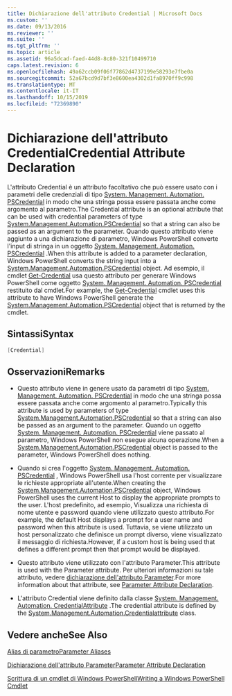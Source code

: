 ```yaml
---
title: Dichiarazione dell'attributo Credential | Microsoft Docs
ms.custom: ''
ms.date: 09/13/2016
ms.reviewer: ''
ms.suite: ''
ms.tgt_pltfrm: ''
ms.topic: article
ms.assetid: 96a5dcad-faed-44d8-8c80-321f10499710
caps.latest.revision: 6
ms.openlocfilehash: 49a62ccb09f06f77862d4737199e58293e7fbe0a
ms.sourcegitcommit: 52a67bcd9d7bf3e8600ea4302d1fa8970ff9c998
ms.translationtype: MT
ms.contentlocale: it-IT
ms.lasthandoff: 10/15/2019
ms.locfileid: "72369890"
---
```

# <a name="credential-attribute-declaration"></a><span data-ttu-id="6915b-102">Dichiarazione dell'attributo Credential</span><span class="sxs-lookup"><span data-stu-id="6915b-102">Credential Attribute Declaration</span></span>

<span data-ttu-id="6915b-103">L'attributo Credential è un attributo facoltativo che può essere usato con i parametri delle credenziali di tipo [System. Management. Automation. PSCredential](/dotnet/api/System.Management.Automation.PSCredential) in modo che una stringa possa essere passata anche come argomento al parametro.</span><span class="sxs-lookup"><span data-stu-id="6915b-103">The Credential attribute is an optional attribute that can be used with credential parameters of type [System.Management.Automation.PSCredential](/dotnet/api/System.Management.Automation.PSCredential) so that a string can also be passed as an argument to the parameter.</span></span> <span data-ttu-id="6915b-104">Quando questo attributo viene aggiunto a una dichiarazione di parametro, Windows PowerShell converte l'input di stringa in un oggetto [System. Management. Automation. PSCredential](/dotnet/api/System.Management.Automation.PSCredential) .</span><span class="sxs-lookup"><span data-stu-id="6915b-104">When this attribute is added to a parameter declaration, Windows PowerShell converts the string input into a [System.Management.Automation.PSCredential](/dotnet/api/System.Management.Automation.PSCredential) object.</span></span> <span data-ttu-id="6915b-105">Ad esempio, il cmdlet [Get-Credential](/powershell/module/Microsoft.PowerShell.Security/Get-Credential) usa questo attributo per generare Windows PowerShell come oggetto [System. Management. Automation. PSCredential](/dotnet/api/System.Management.Automation.PSCredential) restituito dal cmdlet.</span><span class="sxs-lookup"><span data-stu-id="6915b-105">For example, the [Get-Credential](/powershell/module/Microsoft.PowerShell.Security/Get-Credential) cmdlet uses this attribute to have Windows PowerShell generate the [System.Management.Automation.PSCredential](/dotnet/api/System.Management.Automation.PSCredential) object that is returned by the cmdlet.</span></span>

## <a name="syntax"></a><span data-ttu-id="6915b-106">Sintassi</span><span class="sxs-lookup"><span data-stu-id="6915b-106">Syntax</span></span>

```csharp
[Credential]
```

## <a name="remarks"></a><span data-ttu-id="6915b-107">Osservazioni</span><span class="sxs-lookup"><span data-stu-id="6915b-107">Remarks</span></span>

- <span data-ttu-id="6915b-108">Questo attributo viene in genere usato da parametri di tipo [System. Management. Automation. PSCredential](/dotnet/api/System.Management.Automation.PSCredential) in modo che una stringa possa essere passata anche come argomento al parametro.</span><span class="sxs-lookup"><span data-stu-id="6915b-108">Typically this attribute is used by parameters of type [System.Management.Automation.PSCredential](/dotnet/api/System.Management.Automation.PSCredential) so that a string can also be passed as an argument to the parameter.</span></span> <span data-ttu-id="6915b-109">Quando un oggetto [System. Management. Automation. PSCredential](/dotnet/api/System.Management.Automation.PSCredential) viene passato al parametro, Windows PowerShell non esegue alcuna operazione.</span><span class="sxs-lookup"><span data-stu-id="6915b-109">When a [System.Management.Automation.PSCredential](/dotnet/api/System.Management.Automation.PSCredential) object is passed to the parameter, Windows PowerShell does nothing.</span></span>

- <span data-ttu-id="6915b-110">Quando si crea l'oggetto [System. Management. Automation. PSCredential](/dotnet/api/System.Management.Automation.PSCredential) , Windows PowerShell usa l'host corrente per visualizzare le richieste appropriate all'utente.</span><span class="sxs-lookup"><span data-stu-id="6915b-110">When creating the [System.Management.Automation.PSCredential](/dotnet/api/System.Management.Automation.PSCredential) object, Windows PowerShell uses the current Host to display the appropriate prompts to the user.</span></span> <span data-ttu-id="6915b-111">L'host predefinito, ad esempio, Visualizza una richiesta di nome utente e password quando viene utilizzato questo attributo.</span><span class="sxs-lookup"><span data-stu-id="6915b-111">For example, the default Host displays a prompt for a user name and password when this attribute is used.</span></span> <span data-ttu-id="6915b-112">Tuttavia, se viene utilizzato un host personalizzato che definisce un prompt diverso, viene visualizzato il messaggio di richiesta.</span><span class="sxs-lookup"><span data-stu-id="6915b-112">However, if a custom host is being used that defines a different prompt then that prompt would be displayed.</span></span>

- <span data-ttu-id="6915b-113">Questo attributo viene utilizzato con l'attributo Parameter.</span><span class="sxs-lookup"><span data-stu-id="6915b-113">This attribute is used with the Parameter attribute.</span></span> <span data-ttu-id="6915b-114">Per ulteriori informazioni su tale attributo, vedere [dichiarazione dell'attributo Parameter](./parameter-attribute-declaration.md).</span><span class="sxs-lookup"><span data-stu-id="6915b-114">For more information about that attribute, see [Parameter Attribute Declaration](./parameter-attribute-declaration.md).</span></span>

- <span data-ttu-id="6915b-115">L'attributo Credential viene definito dalla classe [System. Management. Automation. CredentialAttribute](/dotnet/api/System.Management.Automation.CredentialAttribute) .</span><span class="sxs-lookup"><span data-stu-id="6915b-115">The credential attribute is defined by the [System.Management.Automation.Credentialattribute](/dotnet/api/System.Management.Automation.CredentialAttribute) class.</span></span>

## <a name="see-also"></a><span data-ttu-id="6915b-116">Vedere anche</span><span class="sxs-lookup"><span data-stu-id="6915b-116">See Also</span></span>

[<span data-ttu-id="6915b-117">Alias di parametro</span><span class="sxs-lookup"><span data-stu-id="6915b-117">Parameter Aliases</span></span>](./parameter-aliases.md)

[<span data-ttu-id="6915b-118">Dichiarazione dell'attributo Parameter</span><span class="sxs-lookup"><span data-stu-id="6915b-118">Parameter Attribute Declaration</span></span>](./parameter-attribute-declaration.md)

[<span data-ttu-id="6915b-119">Scrittura di un cmdlet di Windows PowerShell</span><span class="sxs-lookup"><span data-stu-id="6915b-119">Writing a Windows PowerShell Cmdlet</span></span>](./writing-a-windows-powershell-cmdlet.md)
